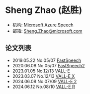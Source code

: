 # Sheng Zhao (赵胜)

- 机构: [Microsoft Azure Speech](../Institutions/ZJU_浙江大学.md)
- 邮箱: Sheng.Zhao@microsoft.com

## 论文列表

- 2019.05.22 No.05/07 [FastSpeech](../Models/TTS2_Acoustic/2019.05.22_FastSpeech.md)
- 2020.06.08 No.05/07 [FastSpeech2](../Models/TTS2_Acoustic/2020.06.08_FastSpeech2.md)
- 2023.01.05 No.12/13 [VALL-E](../Models/Speech_LLM/2023.01.05_VALL-E.md)
- 2023.03.07 No.12/13 [VALL-E X](../Models/Speech_LLM/2023.03.07_VALL-E_X.md)
- 2024.06.08 No.07/09 [VALL-E 2](../Models/Speech_LLM/2024.06.08_VALL-E2.md)
- 2024.06.12 No.08/10 [VALL-E R](../Models/Speech_LLM/2024.06.12_VALL-E_R.md)